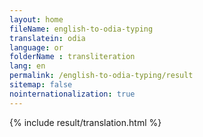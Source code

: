 ```yaml
--- 
layout: home 
fileName: english-to-odia-typing
translatein: odia
language: or
folderName : transliteration
lang: en
permalink: /english-to-odia-typing/result
sitemap: false
nointernationalization: true
---
```

{% include result/translation.html %}

<script src="/js/result/translator.js" data-foldername="{{page.folderName}}" data-lang="{{page.lang}}"></script>